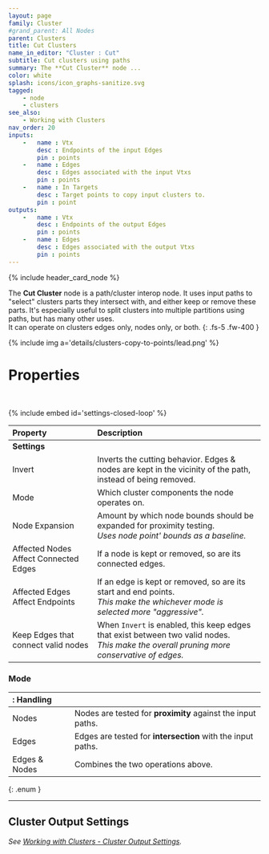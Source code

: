 ```yaml
---
layout: page
family: Cluster
#grand_parent: All Nodes
parent: Clusters
title: Cut Clusters
name_in_editor: "Cluster : Cut"
subtitle: Cut clusters using paths
summary: The **Cut Cluster** node ...
color: white
splash: icons/icon_graphs-sanitize.svg
tagged:
    - node
    - clusters
see_also:
    - Working with Clusters
nav_order: 20
inputs:
    -   name : Vtx
        desc : Endpoints of the input Edges
        pin : points
    -   name : Edges
        desc : Edges associated with the input Vtxs
        pin : points
    -   name : In Targets
        desc : Target points to copy input clusters to.
        pin : point
outputs:
    -   name : Vtx
        desc : Endpoints of the output Edges
        pin : points
    -   name : Edges
        desc : Edges associated with the output Vtxs
        pin : points
---
```


{% include header_card_node %}

The **Cut Cluster** node is a path/cluster interop node. It uses input paths to "select" clusters parts they intersect with, and either keep or remove these parts. It's especially useful to split clusters into multiple partitions using paths, but has many other uses.  
It can operate on clusters edges only, nodes only, or both.
{: .fs-5 .fw-400 } 

{% include img a='details/clusters-copy-to-points/lead.png' %}

# Properties
<br>

{% include embed id='settings-closed-loop' %}

| Property       | Description          |
|:-------------|:------------------|
| **Settings**  | |
| Invert          | Inverts the cutting behavior. Edges & nodes are kept in the vicinity of the path, instead of being removed. |
| Mode          | Which cluster components the node operates on. |
| Node Expansion          | Amount by which node bounds should be expanded for proximity testing.<br>*Uses node point' bounds as a baseline.* |
| Affected Nodes Affect Connected Edges          | If a node is kept or removed, so are its connected edges. 
| Affected Edges Affect Endpoints          | If an edge is kept or removed, so are its start and end points.<br>*This make the whichever mode is selected more "aggressive".* |
| Keep Edges that connect valid nodes          | When `Invert` is enabled, this keep edges that exist between two valid nodes.<br>*This make the overall pruning more conservative of edges.* |

### Mode

|: Handling     ||
|:-------------|:------------------|
| <span class="ebit">Nodes</span>           | Nodes are tested for **proximity** against the input paths. |
| <span class="ebit">Edges</span>           | Edges are tested for **intersection** with the input paths. |
| <span class="ebit">Edges & Nodes</span>           | Combines the two operations above. |
{: .enum }


---
## Cluster Output Settings
*See [Working with Clusters - Cluster Output Settings](/PCGExtendedToolkit/doc-general/working-with-clusters.html#cluster-output-settings).*

